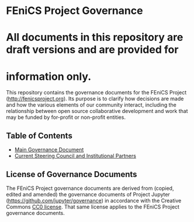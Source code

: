 # FEniCS Project Governance

# All documents in this repository are draft versions and are provided for
# information only.

This repository contains the governance documents for the FEniCS
Project (http://fenicsproject.org). Its purpose is to clarify how
decisions are made and how the various elements of our community
interact, including the relationship between open source collaborative
development and work that may be funded by for-profit or non-profit
entities.

## Table of Contents

* [Main Governance Document](governance.md)
* [Current Steering Council and Institutional Partners](people.md)

## License of Governance Documents

The FEniCS Project governance documents are derived from (copied,
edited and amended) the governance documents of Project Jupyter
(https://github.com/jupyter/governance) in accordance with the
Creative Commons [CC0
license](http://creativecommons.org/publicdomain/zero/1.0/). That
same license applies to the FEniCS Project governance documents.
